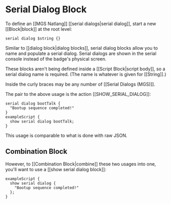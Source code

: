 # Serial Dialog Block

To define an [[MGS Natlang]] [[serial dialogs|serial dialog]], start a new [[Block|block]] at the root level:

```mgs
serial dialog $string {}
```

Similar to [[dialog block|dialog blocks]], serial dialog blocks allow you to name and populate a serial dialog. Serial dialogs are shown in the serial console instead of the badge's physical screen.

These blocks aren't being defined inside a  [[Script Block|script body]], so a serial dialog name is required. (The name is whatever is given for [[String]].)

Inside the curly braces may be any number of [[Serial Dialogs (MGS)]].

The pair to the above usage is the action [[SHOW_SERIAL_DIALOG]]:

```mgs
serial dialog bootTalk {
  "Bootup sequence completed!"
}
exampleScript {
  show serial dialog bootTalk;
}
```

This usage is comparable to what is done with raw JSON.

## Combination Block

However, to [[Combination Block|combine]] these two usages into one, you'll want to use a [[show serial dialog block]]:

```mgs
exampleScript {
  show serial dialog {
    "Bootup sequence completed!"
  };
}
```
